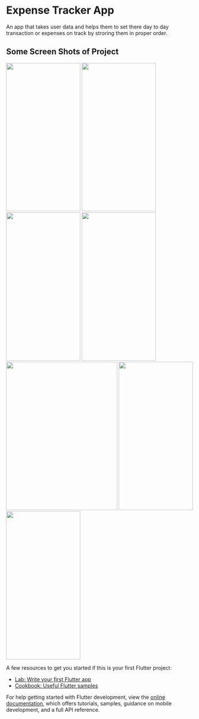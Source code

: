 # Expense Tracker App

An app that takes user data and helps them to set there day to day transaction or expenses on track by stroring them in proper order.

## Some Screen Shots of Project 
<img src="https://github.com/Master-Bibash/Expense-Tracker-App/assets/111418772/c66acd1e-d59d-4541-be47-ee0542337e47" width="200" height="400" />

<img src="https://github.com/Master-Bibash/Expense-Tracker-App/assets/111418772/151b6698-6ffc-480b-b16f-431979065b7c" width="200" height="400" />

<img src="https://github.com/Master-Bibash/Expense-Tracker-App/assets/111418772/b9b09a88-1945-4c55-a150-d16833fa39bc" width="200" height="400" />

<img src="https://github.com/Master-Bibash/Expense-Tracker-App/assets/111418772/9db2e7b9-dbb5-4361-a49d-d0ef3df83a08" width="200" height="400" />
<img src="https://camo.githubusercontent.com/..." data-canonical-src="https://gyazo.com/eb5c5741b6a9a16c692170a41a49c858.png" width="300" height="400" />

<img src="https://github.com/Master-Bibash/Expense-Tracker-App/assets/111418772/5aa11408-2dd9-445d-b56a-e42920651fca" width="200" height="400" />
<img src="https://github.com/Master-Bibash/Expense-Tracker-App/assets/111418772/6e894459-1389-4d4c-b8b9-f868517ee565" width="200" height="400" />



A few resources to get you started if this is your first Flutter project:

- [Lab: Write your first Flutter app](https://docs.flutter.dev/get-started/codelab)
- [Cookbook: Useful Flutter samples](https://docs.flutter.dev/cookbook)

For help getting started with Flutter development, view the
[online documentation](https://docs.flutter.dev/), which offers tutorials,
samples, guidance on mobile development, and a full API reference.
